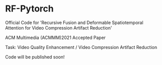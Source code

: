 # RF-Pytorch
Official Code for 'Recursive Fusion and Deformable Spatiotemporal Attention for Video Compression Artifact Reduction' 

ACM Multimedia (ACMMM)2021 Accepted Paper 

Task: Video Quality Enhancement / Video Compression Artifact Reduction

Code will be published soon!
